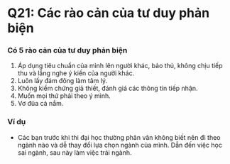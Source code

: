 # Q21: Các rào cản của tư duy phản biện
### Có 5 rào cản của tư duy phản  biện
1. Áp dụng tiêu chuẩn của mình lên người khác, bảo thủ, không chịu tiếp thu và lắng nghe ý kiến của người khác.
2. Luôn lấy đám đông làm tâm lý.
3. Không kiểm chứng giả thiết, đánh giá các thông tin tiếp nhận.
4. Muốn mọi thứ phải theo ý mình.
5. Vơ đũa cả nắm.


### Ví dụ
- Các bạn trước khi thi đại học thường phân vân không biết nên đi theo ngành nào và dễ thay đổi lựa chọn ngành của mình. Dẫn đến việc học sai ngành, sau này làm việc trái ngành.